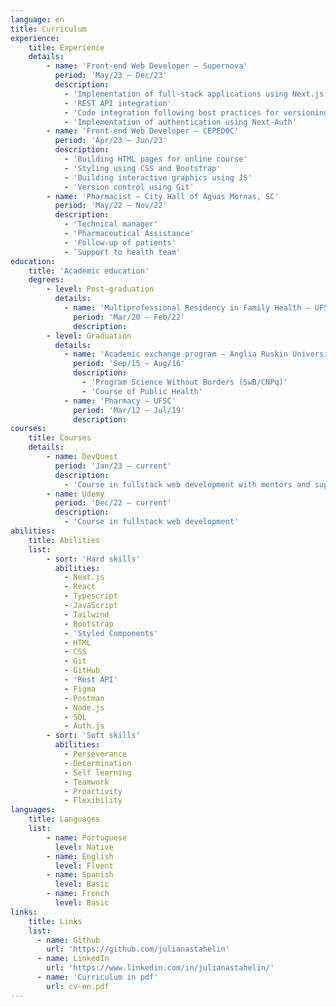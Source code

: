```yaml
---
language: en
title: Curriculum
experience: 
    title: Experience
    details:
        - name: 'Front-end Web Developer – Supernova'
          period: 'May/23 – Dec/23'
          description:
            - 'Implementation of full-stack applications using Next.js, Typescript, Tailwind, Contentlayer and Framer-motion'
            - 'REST API integration'
            - 'Code integration following best practices for versioning and Git feature branch workflow'
            - 'Implementation of authentication using Next-Auth'
        - name: 'Front-end Web Developer – CEPEDOC'
          period: 'Apr/23 – Jun/23'
          description:
            - 'Building HTML pages for online course'
            - 'Styling using CSS and Bootstrap'
            - 'Building interactive graphics using JS'
            - 'Version control using Git'
        - name: 'Pharmacist – City Hall of Águas Mornas, SC'
          period: 'May/22 – Nov/22'
          description: 
            - 'Technical manager'
            - 'Pharmaceutical Assistance'
            - 'Follow-up of patients'
            - 'Support to health team'
education:
    title: 'Academic education'
    degrees:
        - level: Post-graduation
          details:
            - name: 'Multiprofessional Residency in Family Health – UFSC'
              period: 'Mar/20 – Feb/22'
              description: 
        - level: Graduation
          details:
            - name: 'Academic exchange program – Anglia Ruskin University/UK'
              period: 'Sep/15 – Aug/16'
              description:
                - 'Program Science Without Borders (SwB/CNPq)'
                - 'Course of Public Health'
            - name: 'Pharmacy – UFSC'
              period: 'Mar/12 – Jul/19'
              description: 
courses:
    title: Courses
    details:
        - name: DevQuest
          period: 'Jan/23 – current'
          description: 
            - 'Course in fullstack web development with mentors and support'
        - name: Udemy
          period: 'Dec/22 – current'
          description:
            - 'Course in fullstack web development'
abilities: 
    title: Abilities 
    list:          
        - sort: 'Hard skills' 
          abilities:
            - Next.js
            - React
            - Typescript
            - JavaScript
            - Tailwind
            - Bootstrap
            - 'Styled Components'
            - HTML
            - CSS
            - Git
            - GitHub
            - 'Rest API'
            - Figma
            - Postman
            - Node.js
            - SQL
            - Auth.js
        - sort: 'Soft skills'
          abilities: 
            - Perseverance
            - Determination
            - Self learning
            - Teamwork 
            - Proactivity
            - Flexibility
languages:
    title: Languages
    list: 
        - name: Portuguese
          level: Native
        - name: English 
          level: Fluent
        - name: Spanish
          level: Basic
        - name: French
          level: Basic
links: 
    title: Links
    list: 
      - name: Github
        url: 'https://github.com/julianastahelin'
      - name: LinkedIn
        url: 'https://www.linkedin.com/in/julianastahelin/'
      - name: 'Curriculum in pdf'
        url: cv-en.pdf
---
```

